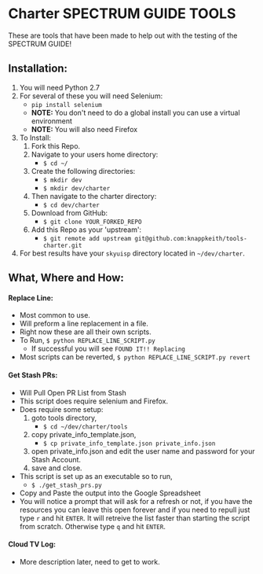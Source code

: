 # Charter SPECTRUM GUIDE TOOLS

These are tools that have been made to help out with the testing of the SPECTRUM GUIDE!

## Installation:

1. You will need Python 2.7
2. For several of these you will need Selenium:
   * `pip install selenium`
   * **NOTE:** You don't need to do a global install you can use a virtual environment
   * **NOTE:** You will also need Firefox
3. To Install:
    1. Fork this Repo.
    2. Navigate to your users home directory:
       * `$ cd ~/`
    3. Create the following directories:
       * `$ mkdir dev`
       * `$ mkdir dev/charter`
    4. Then navigate to the charter directory:
       * `$ cd dev/charter`
    5. Download from GitHub:
       * `$ git clone YOUR_FORKED_REPO`
    6. Add this Repo as your 'upstream':
       * `$ git remote add upstream git@github.com:knappkeith/tools-charter.git`
4. For best results have your `skyuisp` directory located in `~/dev/charter`.

## What, Where and How:

#### Replace Line:
* Most common to use.
* Will preform a line replacement in a file.
* Right now these are all their own scripts.
* To Run, `$ python REPLACE_LINE_SCRIPT.py`
   * If successful you will see `FOUND IT!! Replacing`
* Most scripts can be reverted, `$ python REPLACE_LINE_SCRIPT.py revert`

#### Get Stash PRs:
* Will Pull Open PR List from Stash
* This script does require selenium and Firefox.
* Does require some setup:
   1. goto tools directory, 
      - `$ cd ~/dev/charter/tools`
   2. copy private_info_template.json, 
      - `$ cp private_info_template.json private_info.json`
   3. open private_info.json and edit the user name and password for your Stash Account.
   4. save and close.
* This script is set up as an executable so to run, 
   - `$ ./get_stash_prs.py`
* Copy and Paste the output into the Google Spreadsheet
* You will notice a prompt that will ask for a refresh or not, if you have the resources you can leave this open forever and if you need to repull just type `r` and hit `ENTER`.  It will retreive the list faster than starting the script from scratch.  Otherwise type `q` and hit `ENTER`.

#### Cloud TV Log:
* More description later, need to get to work.
